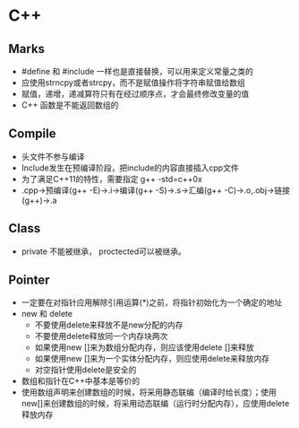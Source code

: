 # C++

## Marks
- #define 和 #include 一样也是直接替换，可以用来定义常量之类的
- 应使用strncpy或者strcpy，而不是赋值操作将字符串赋值给数组
- 赋值，递增，递减算符只有在经过顺序点，才会最终修改变量的值
- C++ 函数是不能返回数组的

## Compile
- 头文件不参与编译
- Include发生在预编译阶段，把include的内容直接插入cpp文件
- 为了满足C++11的特性，需要指定 g++ -std=c++0x
- .cpp->预编译(g++ -E)->.i->编译(g++ -S)->.s->汇编(g++ -C)->.o,.obj->链接(g++)->.a

## Class
- private 不能被继承， proctected可以被继承。

## Pointer
- 一定要在对指针应用解除引用运算(*)之前，将指针初始化为一个确定的地址
- new 和 delete
    - 不要使用delete来释放不是new分配的内存
    - 不要使用delete释放同一个内存块两次
    - 如果使用new []来为数组分配内存，则应该使用delete []来释放
    - 如果使用new []来为一个实体分配内存，则应使用delete来释放内存
    - 对空指针使用delete是安全的
- 数组和指针在C++中基本是等价的
- 使用数组声明来创建数组的时候，将采用静态联编（编译时给长度）；使用new[]来创建数组的时候，将采用动态联编（运行时分配内存），应使用delete释放内存
